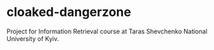 # cloaked-dangerzone
Project for Information Retrieval course at Taras Shevchenko National University of Kyiv.
